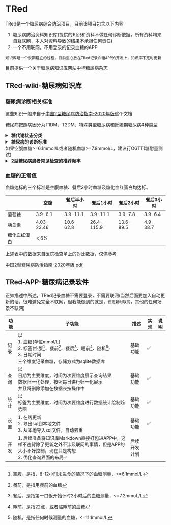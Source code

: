 # TRed

TRed是一个糖尿病综合防治项目，目前该项目包含以下内容

1.  糖尿病防治资料知识库(提供的知识和资料不做任何诊断依据，所有资料均来自互联网，本人对资料导致的结果不承担任何责任)
2.  一个不用联网，不用登录的记录血糖的APP

`知识库是一个长期建立的过程，目前重心放在TRed记录血糖APP的开发上，知识库不定时更新`

目前提供一个关于糖尿病知识库网站[中华糖尿病杂志](https://zhtnbzz.yiigle.com/)

## TRed-wiki-糖尿病知识库

### 糖尿病诊断相关标准

这些知识一般来自于[中国2型糖尿病防治指南-2020年版](assets/中国2型糖尿病防治指南-2020年版.pdf)这个文档

糖尿病按照病因分为T1DM、T2DM、特殊类型糖尿病和妊娠期糖尿病4种类型


<details>
<summary><b>&nbsp;糖代谢状态分类</b></summary>
<br/>
<img src="assets/糖代谢状态分类.png"/>
</details>

<details>
<summary><b>&nbsp;糖尿病的诊断标准</b></summary>
<br/>
<img src="assets/糖尿病的诊断标准.png"/>
</details>
如果空腹血糖>=6.1mmol/L或者随机血糖>=7.8mmol/L，建议行OGTT(糖耐量测试)

<details>
<summary><b>&nbsp;2型糖尿病患者常见检查的推荐频率</b></summary>
<br/>
<img src="assets/2型糖尿病患者常见检查的推荐频率.png"/>
</details>

### 血糖的正常值

血糖达标的三个标准是空腹血糖、餐后2小时血糖及糖化血红蛋白均达标。

|              | 空腹       | 餐后半小时 | 餐后1小时  | 餐后2小时 | 餐后3小时 |
| ------------ | ---------- | ---------- | ---------- | --------- | --------- |
| 葡萄糖       | 3.9-6.1    | 3.9-11.1   | 3.9-11.1   | 3.9-7.8   | 3.9-6.4   |
| 胰岛素       | 4.03-23.46 | 10.6-62.8  | 26.4-115.9 | 13.6-89.5 | 4.9-38.7  |
| 糖化血红蛋白 | ＜6%       |            |            |           |           |

上述表中的数据来自医院检查单上的对比数据，仅供参考

[中国2型糖尿病防治指南-2020年版.pdf](assets/中国2型糖尿病防治指南-2020年版.pdf)




## TRed-APP-糖尿病记录软件

正如描述中所述，TRed记录血糖不需要登录，不需要联网(当然后面要加入自动更新的话，很难避免完全不联网，但我能做到的就是，`仅更新时联网`，其他的任何场景不联网)

| 功能 | 子功能                                                       | 描述         | 实现 | 说明 |
| ---- | ------------------------------------------------------------ | ------------ | ---- | ---- |
| 记录 | 以<br>1. 血糖(单位mmol/L)<br>2. 标签(空腹[^0]、餐前[^1]、餐后[^2]、睡前[^3]、随机[^4])<br>3. 日期时间<br>三个维度记录血糖，存储方式为sqlite数据库 | 基础功能     | ✅    |      |
| 查询 | 以<br>日期为主要维度，时间为次要维度展示查询结果<br>数据归一化处理，按照每日进行归一化展示<br>并且将删除添加在数据长按操作中 | 基础功能     | ✅    |      |
| 统计 | 以<br>标签为主要维度，时间为次要维度进行数据统计绘制趋势图   | 基础功能     | ✅    |      |
| 设置 | 1. 在线更新 <br>2. 导出sql到本地文件 <br>3. 从本地导入sql文件，自动去重 | 基础功能     | ✅    |      |
| 开发 | 1. 后续准备将知识库Markdown直接打包进APP中，这样不违背除了更新之外不涉及联网的事情，但是APP的大小不好控制，现在只是构想<br>2. 优化查询界面的布局✅ | 后续开发计划 |      |      |



[^0]: 空腹，是指，8-12小时未进食的情况下的血糖测量，<=6.1mmol/L
[^1]: 餐前，是指用餐前的血糖
[^2]: 餐后，是指第一口饭开始计时2小时后的血糖测量，<=7.2mmoL/L
[^3]: 睡前，是指22点，或者临睡前的血糖
[^4]: 随机，是指任何时候测量的血糖，<=11.1mmol/L